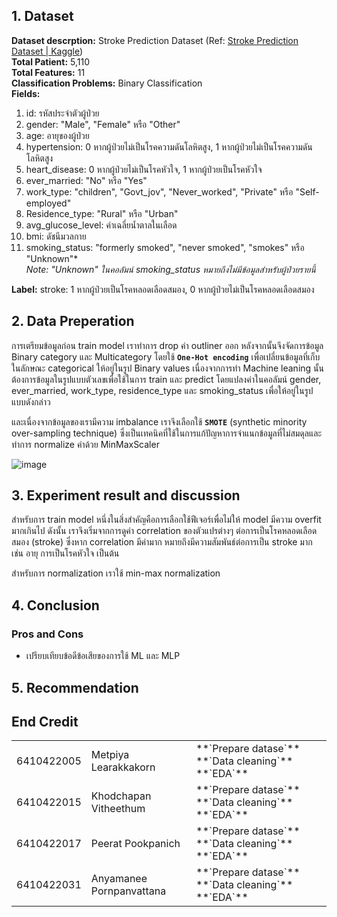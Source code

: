 ## 1. Dataset 

**Dataset descrption:** Stroke Prediction Dataset (Ref: [Stroke Prediction Dataset | Kaggle](https://www.kaggle.com/datasets/fedesoriano/stroke-prediction-dataset))<br>
**Total Patient:** 5,110 <br>
**Total Features:** 11 <br>
**Classification Problems:** Binary Classification <br>
**Fields:**
1) id: รหัสประจำตัวผู้ป่วย 
2) gender: "Male", "Female" หรือ "Other"  
3) age: อายุของผู้ป่วย  
4) hypertension: 0 หากผู้ป่วยไม่เป็นโรคความดันโลหิตสูง, 1 หากผู้ป่วยไม่เป็นโรคความดันโลหิตสูง  
5) heart_disease: 0 หากผู้ป่วยไม่เป็นโรคหัวใจ, 1 หากผู้ป่วยเป็นโรคหัวใจ
6) ever_married: "No" หรือ "Yes"  
7) work_type: "children", "Govt_jov", "Never_worked", "Private" หรือ "Self-employed"  
8) Residence_type: "Rural" หรือ "Urban"  
9) avg_glucose_level: ค่าเฉลี่ยน้ำตาลในเลือด  
10) bmi: ดัชนีมวลกาย
11) smoking_status: "formerly smoked", "never smoked", "smokes" หรือ "Unknown"*  
*Note: "Unknown" ในคอลัมน์ smoking_status หมายถึงไม่มีข้อมูลสำหรับผู้ป่วยรายนี้* <br>

**Label:**
stroke: 1 หากผู้ป่วยเป็นโรคหลอดเลือดสมอง, 0 หากผู้ป่วยไม่เป็นโรคหลอดเลือดสมอง


## 2. Data Preperation
การเตรียมข้อมูลก่อน train model เราทำการ drop ค่า outliner ออก หลังจากนั้นจึงจัดการข้อมูล Binary category และ Multicategory โดยใช้ **`One-Hot encoding`** เพื่อเปลี่ยนข้อมูลที่เก็บในลักษณะ categorical ให้อยู่ในรูป Binary values เนื่องจากการทำ Machine leaning นั้น ต้องการข้อมูลในรูปแบบตัวเลขเพื่อใช้ในการ train และ predict โดยแปลงค่าในคอลัมน์ gender, ever_married, work_type, residence_type และ smoking_status เพื่อให้อยู่ในรูปแบบดังกล่าว <br>

และเนื่องจากข้อมูลของเรามีความ imbalance เราจึงเลือกใช้ **`SMOTE`** (synthetic minority over-sampling technique) ซึ่งเป็นเทคนิคที่ใช้ในการแก้ปัญหาการจำแนกข้อมูลที่ไม่สมดุลและทำการ normalize ค่าด้วย MinMaxScaler

![image](https://user-images.githubusercontent.com/101736826/187707794-38780d34-8cc0-4fd0-95de-48e3eda8c46f.png)




## 3. Experiment result and discussion
สำหรับการ train model หนึ่งในสิ่งสำคัญคือการเลือกใช้ฟีเจอร์เพื่อไม่ให้ model มีความ overfit มากเกินไป ดังนั้น เราจึงเริ่มจากการดูค่า correlation ของตัวแปรต่างๆ ต่อการเป็นโรคหลอดเลือดสมอง (stroke) ซึ่งหาก correlation มีค่ามาก หมายถึงมีความสัมพันธ์ต่อการเป็น stroke มาก เช่น อายุ การเป็นโรคหัวใจ เป็นต้น <br>

สำหรับการ normalization เราใช้ min-max normalization


## 4. Conclusion


### Pros and Cons
- เปรียบเทียบข้อดีข้อเสียของการใช้ ML และ MLP

## 5. Recommendation




## End Credit



<table>
  <tr>
    <td>6410422005</td>
    <td>Metpiya Learakkakorn</td>
    <td>**`Prepare datase`** **`Data cleaning`** **`EDA`**</td>
  </tr>
  <tr>
    <td>6410422015</td>
    <td>Khodchapan Vitheethum</td>
    <td>**`Prepare datase`** **`Data cleaning`** **`EDA`**</td>
  </tr>
  <tr>
    <td>6410422017</td>
    <td>Peerat Pookpanich</td>
    <td>**`Prepare datase`** **`Data cleaning`** **`EDA`**</td>
  </tr>
  <tr>
    <td>6410422031</td>
    <td>Anyamanee Pornpanvattana</td>
    <td>**`Prepare datase`** **`Data cleaning`** **`EDA`**</td>
  </tr>
</table>
